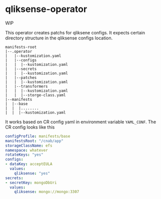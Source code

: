 # qliksense-operator

WIP

This operator creates patchs for qliksene configs. It expects certain directory structure in the qliksense configs location.

```console
manifests-root
|--.operator
|   |--kustomization.yaml
|   |--configs
|   |  |--kustomization.yaml
|   |--secrets
|   |  |--kustomization.yaml
|   |--patches
|   |  |--kustomization.yaml
|   |--transformers
|   |  |--kustomization.yaml
|   |  |--storge-class.yaml
|--manifests
|  |--base
|  |  |........
|  |  |--kustomization.yaml
```

It works based on CR config yaml in environment variable `YAML_CONF`. The CR config looks like this

```yaml
configProfile: manifests/base
manifestsRoot: "/cnab/app"
storageClassName: efs
namespace: whatever
rotateKeys: "yes"
configs:
- dataKey: acceptEULA
  values:
    qliksense: "yes"
secrets:
- secretKey: mongoDbUri
  values:
    qliksense: mongo://mongo:3307
```